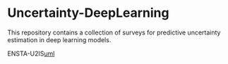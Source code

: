 # Uncertainty-DeepLearning
This repository contains a collection of surveys for predictive uncertainty estimation in deep learning models.


ENSTA-U2IS[uml](https://issueantenna.com/repo/ENSTA-U2IS/awesome-uncertainty-deeplearning)
